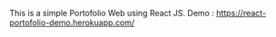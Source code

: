 This is a simple Portofolio Web using React JS.
Demo : https://react-portofolio-demo.herokuapp.com/
